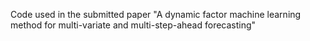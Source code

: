 Code used in the submitted paper "A dynamic factor machine learning method for multi-variate and multi-step-ahead forecasting"

